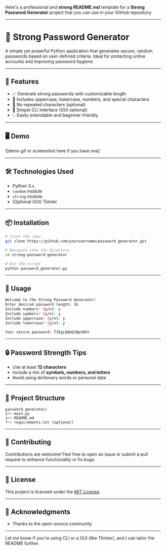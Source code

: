 Here's a professional and **strong README.md** template for a **Strong Password Generator** project that you can use in your GitHub repository:

---

# 🔐 Strong Password Generator

A simple yet powerful Python application that generates secure, random passwords based on user-defined criteria. Ideal for protecting online accounts and improving password hygiene.

---

## 🚀 Features

* ✅ Generate strong passwords with customizable length
* 🔢 Includes uppercase, lowercase, numbers, and special characters
* 🔁 No repeated characters (optional)
* 🧠 Simple CLI interface (GUI optional)
* 💡 Easily extendable and beginner-friendly

---

## 🖥️ Demo

!\[demo gif or screenshot here if you have one]

---

## 🛠️ Technologies Used

* Python 3.x
* `random` module
* `string` module
* (Optional GUI) Tkinter

---

## 📦 Installation

```bash
# Clone the repo
git clone https://github.com/yourusername/password generator.git

# Navigate into the directory
cd strong-password-generator

# Run the script
python password_generator.py
```

---

## 🧪 Usage

```bash
Welcome to the Strong Password Generator!
Enter desired password length: 16
Include numbers? (y/n): y
Include symbols? (y/n): y
Include uppercase? (y/n): y
Include lowercase? (y/n): y

Your secure password: T3$gL8@wQzNp1#Xv
```

---

## 🔒 Password Strength Tips

* Use at least **12 characters**
* Include a mix of **symbols, numbers, and letters**
* Avoid using dictionary words or personal data

---

## 📁 Project Structure

```
password generator/
├── main.py
├── README.md
└── requirements.txt (optional)
```

---

## 🤝 Contributing

Contributions are welcome! Feel free to open an issue or submit a pull request to enhance functionality or fix bugs.

---

## 📜 License

This project is licensed under the [MIT License](LICENSE).

---

## 🙌 Acknowledgments

* Thanks to the open-source community

---

Let me know if you're using CLI or a GUI (like Tkinter), and I can tailor the README further.
